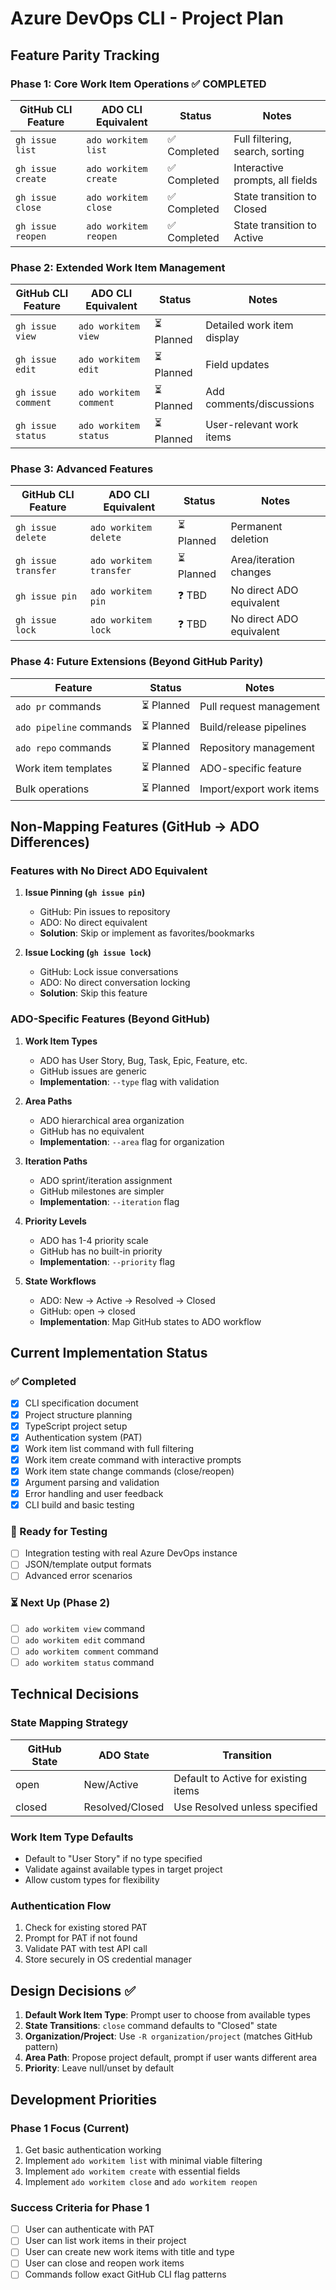 # Azure DevOps CLI - Project Plan

## Feature Parity Tracking

### Phase 1: Core Work Item Operations ✅ COMPLETED
| GitHub CLI Feature | ADO CLI Equivalent | Status | Notes |
|-------------------|-------------------|---------|-------|
| `gh issue list` | `ado workitem list` | ✅ Completed | Full filtering, search, sorting |
| `gh issue create` | `ado workitem create` | ✅ Completed | Interactive prompts, all fields |
| `gh issue close` | `ado workitem close` | ✅ Completed | State transition to Closed |
| `gh issue reopen` | `ado workitem reopen` | ✅ Completed | State transition to Active |

### Phase 2: Extended Work Item Management
| GitHub CLI Feature | ADO CLI Equivalent | Status | Notes |
|-------------------|-------------------|---------|-------|
| `gh issue view` | `ado workitem view` | ⏳ Planned | Detailed work item display |
| `gh issue edit` | `ado workitem edit` | ⏳ Planned | Field updates |
| `gh issue comment` | `ado workitem comment` | ⏳ Planned | Add comments/discussions |
| `gh issue status` | `ado workitem status` | ⏳ Planned | User-relevant work items |

### Phase 3: Advanced Features
| GitHub CLI Feature | ADO CLI Equivalent | Status | Notes |
|-------------------|-------------------|---------|-------|
| `gh issue delete` | `ado workitem delete` | ⏳ Planned | Permanent deletion |
| `gh issue transfer` | `ado workitem transfer` | ⏳ Planned | Area/iteration changes |
| `gh issue pin` | `ado workitem pin` | ❓ TBD | No direct ADO equivalent |
| `gh issue lock` | `ado workitem lock` | ❓ TBD | No direct ADO equivalent |

### Phase 4: Future Extensions (Beyond GitHub Parity)
| Feature | Status | Notes |
|---------|--------|-------|
| `ado pr` commands | ⏳ Planned | Pull request management |
| `ado pipeline` commands | ⏳ Planned | Build/release pipelines |
| `ado repo` commands | ⏳ Planned | Repository management |
| Work item templates | ⏳ Planned | ADO-specific feature |
| Bulk operations | ⏳ Planned | Import/export work items |

## Non-Mapping Features (GitHub → ADO Differences)

### Features with No Direct ADO Equivalent
1. **Issue Pinning (`gh issue pin`)**
   - GitHub: Pin issues to repository
   - ADO: No direct equivalent
   - **Solution**: Skip or implement as favorites/bookmarks

2. **Issue Locking (`gh issue lock`)**
   - GitHub: Lock issue conversations
   - ADO: No direct conversation locking
   - **Solution**: Skip this feature

### ADO-Specific Features (Beyond GitHub)
1. **Work Item Types**
   - ADO has User Story, Bug, Task, Epic, Feature, etc.
   - GitHub issues are generic
   - **Implementation**: `--type` flag with validation

2. **Area Paths**
   - ADO hierarchical area organization
   - GitHub has no equivalent
   - **Implementation**: `--area` flag for organization

3. **Iteration Paths**
   - ADO sprint/iteration assignment
   - GitHub milestones are simpler
   - **Implementation**: `--iteration` flag

4. **Priority Levels**
   - ADO has 1-4 priority scale
   - GitHub has no built-in priority
   - **Implementation**: `--priority` flag

5. **State Workflows**
   - ADO: New → Active → Resolved → Closed
   - GitHub: open → closed
   - **Implementation**: Map GitHub states to ADO workflow

## Current Implementation Status

### ✅ Completed
- [x] CLI specification document
- [x] Project structure planning
- [x] TypeScript project setup
- [x] Authentication system (PAT)
- [x] Work item list command with full filtering
- [x] Work item create command with interactive prompts
- [x] Work item state change commands (close/reopen)
- [x] Argument parsing and validation
- [x] Error handling and user feedback
- [x] CLI build and basic testing

### 🔄 Ready for Testing
- [ ] Integration testing with real Azure DevOps instance
- [ ] JSON/template output formats
- [ ] Advanced error scenarios

### ⏳ Next Up (Phase 2)
- [ ] `ado workitem view` command
- [ ] `ado workitem edit` command
- [ ] `ado workitem comment` command
- [ ] `ado workitem status` command

## Technical Decisions

### State Mapping Strategy
| GitHub State | ADO State | Transition |
|-------------|-----------|------------|
| open | New/Active | Default to Active for existing items |
| closed | Resolved/Closed | Use Resolved unless specified |

### Work Item Type Defaults
- Default to "User Story" if no type specified
- Validate against available types in target project
- Allow custom types for flexibility

### Authentication Flow
1. Check for existing stored PAT
2. Prompt for PAT if not found
3. Validate PAT with test API call
4. Store securely in OS credential manager

## Design Decisions ✅

1. **Default Work Item Type**: Prompt user to choose from available types
2. **State Transitions**: `close` command defaults to "Closed" state
3. **Organization/Project**: Use `-R organization/project` (matches GitHub pattern)
4. **Area Path**: Propose project default, prompt if user wants different area
5. **Priority**: Leave null/unset by default

## Development Priorities

### Phase 1 Focus (Current)
1. Get basic authentication working
2. Implement `ado workitem list` with minimal viable filtering
3. Implement `ado workitem create` with essential fields
4. Implement `ado workitem close` and `ado workitem reopen`

### Success Criteria for Phase 1
- [ ] User can authenticate with PAT
- [ ] User can list work items in their project
- [ ] User can create new work items with title and type
- [ ] User can close and reopen work items
- [ ] Commands follow exact GitHub CLI flag patterns